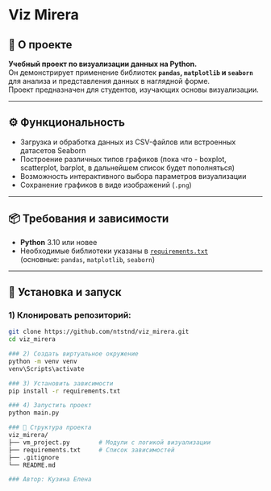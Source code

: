 # Viz Mirera

## 📘 О проекте
**Учебный проект по визуализации данных на Python.**  
Он демонстрирует применение библиотек **`pandas`, `matplotlib` и `seaborn`** для анализа и представления данных в наглядной форме.  
Проект предназначен для студентов, изучающих основы визуализации.  

---

## ⚙️ Функциональность
- Загрузка и обработка данных из CSV-файлов или встроенных датасетов Seaborn  
- Построение различных типов графиков (пока что - boxplot, scatterplot, barplot, в дальнейшем список будет пополняться)  
- Возможность интерактивного выбора параметров визуализации  
- Сохранение графиков в виде изображений (`.png`)  

---

## 📦 Требования и зависимости
- **Python** 3.10 или новее  
- Необходимые библиотеки указаны в [`requirements.txt`](./requirements.txt)  
  (основные: `pandas`, `matplotlib`, `seaborn`)  

---

## 🚀 Установка и запуск

### 1️) Клонировать репозиторий:
```bash
git clone https://github.com/ntstnd/viz_mirera.git
cd viz_mirera

### 2) Создать виртуальное окружение
python -m venv venv
venv\Scripts\activate

### 3) Установить зависимости
pip install -r requirements.txt

### 4) Запустить проект
python main.py

### 📂 Структура проекта
viz_mirera/
├── vm_project.py        # Модули с логикой визуализации
├── requirements.txt     # Список зависимостей
├── .gitignore
└── README.md

### Автор: Кузина Елена
